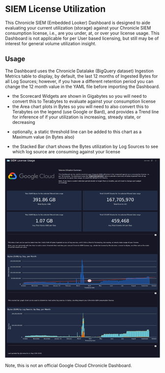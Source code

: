 # SIEM License Utilization

This Chronicle SIEM (Embedded Looker) Dashboard is designed to aide evaluating your current utilization (storage) against your Chronicle SIEM consumption license, i.e., are you under, at, or over your license usage.  This Dashboard is not applicable for per User based licensing, but still may be of interest for general volume utilization insight.

## Usage

The Dashboard uses the Chronicle Datalake (BigQuery dataset) Ingestion Metrics table to display, by default, the last 12 months of Ingested Bytes for 
all Log Sources; however, if you have a different retention period you can change the 12 month value in the YAML file before importing the Dashboard.
* the Scorecard Widgets are shown in Gigabytes so you will need to convert this to Terabytes to evaluate against your consumption license
* the Area chart plots in Bytes so you will need to also convert this to Terabytes on the legend (use Google or Bard), and provides a Trend line for 
inference of if your utilization is increasing, stready state, or decreasing
 - optionally, a static threshold line can be added to this chart as a Maximum value (in Bytes also)
* the Stacked Bar chart shows the Bytes utilization by Log Sources to see which log source are consuming against your license

![Chronicle SIEM License Usage Dashboard](https://github.com/goog-cmmartin/thatsiemguy/blob/main/dashboards/siem_license_usage/siem_license_usage.png "SIEM License Usage")

Note, this is not an official Google Cloud Chronicle Dashboard.
